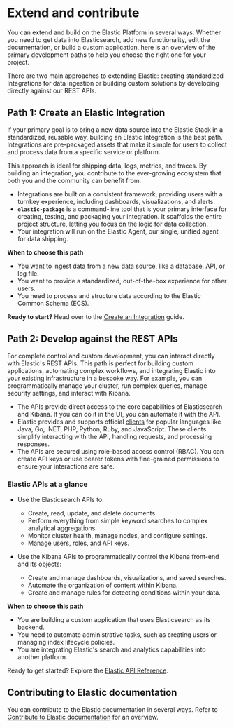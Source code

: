 # Extend and contribute 

You can extend and build on the Elastic Platform in several ways. Whether you need to get data into Elasticsearch, add new functionality, edit the documentation, or build a custom application, here is an overview of the primary development paths to help you choose the right one for your project.

There are two main approaches to extending Elastic: creating standardized Integrations for data ingestion or building custom solutions by developing directly against our REST APIs.

## Path 1: Create an Elastic Integration

If your primary goal is to bring a new data source into the Elastic Stack in a standardized, reusable way, building an Elastic Integration is the best path. Integrations are pre-packaged assets that make it simple for users to collect and process data from a specific service or platform.

This approach is ideal for shipping data, logs, metrics, and traces. By building an integration, you contribute to the ever-growing ecosystem that both you and the community can benefit from.

* Integrations are built on a consistent framework, providing users with a turnkey experience, including dashboards, visualizations, and alerts.  
* **`elastic-package`** is a command-line tool that is your primary interface for creating, testing, and packaging your integration. It scaffolds the entire project structure, letting you focus on the logic for data collection.  
* Your integration will run on the Elastic Agent, our single, unified agent for data shipping.

**When to choose this path**

* You want to ingest data from a new data source, like a database, API, or log file.  
* You want to provide a standardized, out-of-the-box experience for other users.  
* You need to process and structure data according to the Elastic Common Schema (ECS).

**Ready to start?** Head over to the [Create an Integration](integrations://extend/index.md) guide.

## Path 2: Develop against the REST APIs

For complete control and custom development, you can interact directly with Elastic's REST APIs. This path is perfect for building custom applications, automating complex workflows, and integrating Elastic into your existing infrastructure in a bespoke way. For example, you can programmatically manage your cluster, run complex queries, manage security settings, and interact with Kibana.

* The APIs provide direct access to the core capabilities of Elasticsearch and Kibana. If you can do it in the UI, you can automate it with the API.  
* Elastic provides and supports official [clients](/reference/elasticsearch-clients/index.md) for popular languages like Java, Go, .NET, PHP, Python, Ruby, and JavaScript. These clients simplify interacting with the API, handling requests, and processing responses.
* The APIs are secured using role-based access control (RBAC). You can create API keys or use bearer tokens with fine-grained permissions to ensure your interactions are safe.

### Elastic APIs at a glance

* Use the Elasticsearch APIs to:

  * Create, read, update, and delete documents.  
  * Perform everything from simple keyword searches to complex analytical aggregations.  
  * Monitor cluster health, manage nodes, and configure settings.  
  * Manage users, roles, and API keys.  

* Use the Kibana APIs to programmatically control the Kibana front-end and its objects:

  * Create and manage dashboards, visualizations, and saved searches.  
  * Automate the organization of content within Kibana.  
  * Create and manage rules for detecting conditions within your data.

**When to choose this path**

* You are building a custom application that uses Elasticsearch as its backend.  
* You need to automate administrative tasks, such as creating users or managing index lifecycle policies.  
* You are integrating Elastic's search and analytics capabilities into another platform.

Ready to get started? Explore the [Elastic API Reference]({{apis}}).

## Contributing to Elastic documentation

You can contribute to the Elastic documentation in several ways. Refer to [Contribute to Elastic documentation](./../contribute-docs/index.md) for an overview.
